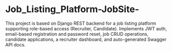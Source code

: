 # Job_Listing_Platform-JobSite-
This project is based on Django REST backend for a job listing platform supporting role-based access (Recruiter, Candidate). Implements JWT auth, email-based registration and password reset, job CRUD operations, candidate applications, a recruiter dashboard, and auto-generated Swagger API docs.
